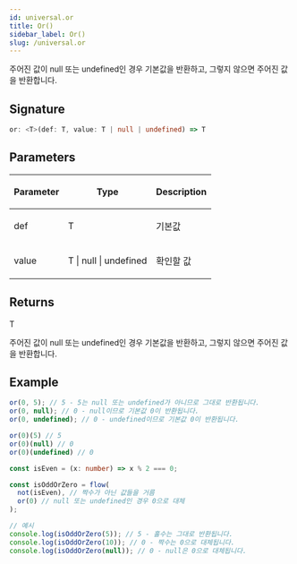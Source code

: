 ```yaml
---
id: universal.or
title: Or()
sidebar_label: Or()
slug: /universal.or
---
```






주어진 값이 null 또는 undefined인 경우 기본값을 반환하고, 그렇지 않으면 주어진 값을 반환합니다.

## Signature

```typescript
or: <T>(def: T, value: T | null | undefined) => T
```

## Parameters

<table><thead><tr><th>

Parameter


</th><th>

Type


</th><th>

Description


</th></tr></thead>
<tbody><tr><td>

def


</td><td>

T


</td><td>

기본값


</td></tr>
<tr><td>

value


</td><td>

T \| null \| undefined


</td><td>

확인할 값


</td></tr>
</tbody></table>

## Returns

T

주어진 값이 null 또는 undefined인 경우 기본값을 반환하고, 그렇지 않으면 주어진 값을 반환합니다.

## Example


```ts
or(0, 5); // 5 - 5는 null 또는 undefined가 아니므로 그대로 반환됩니다.
or(0, null); // 0 - null이므로 기본값 0이 반환됩니다.
or(0, undefined); // 0 - undefined이므로 기본값 0이 반환됩니다.

or(0)(5) // 5
or(0)(null) // 0
or(0)(undefined) // 0

const isEven = (x: number) => x % 2 === 0;

const isOddOrZero = flow(
  not(isEven), // 짝수가 아닌 값들을 거름
  or(0) // null 또는 undefined인 경우 0으로 대체
);

// 예시
console.log(isOddOrZero(5)); // 5 - 홀수는 그대로 반환됩니다.
console.log(isOddOrZero(10)); // 0 - 짝수는 0으로 대체됩니다.
console.log(isOddOrZero(null)); // 0 - null은 0으로 대체됩니다.
```

